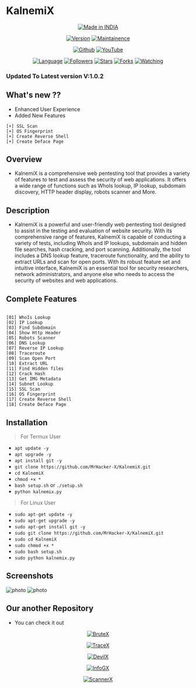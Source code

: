 # KalnemiX

<p align="center">
<a href="https://instagram.com/0hacker.x0"><img title="Made in INDIA" src="https://img.shields.io/badge/MADE%20IN-INDIA-SCRIPT?colorA=%23ff8100&colorB=%23017e40&colorC=%23ff0000&style=for-the-badge"></a>
</p>

<p align="center">
<a href="https://youtube.com/@Technolex"><img title="Version" src="https://img.shields.io/badge/Version-1.0-green.svg?style=flat-square"></a>
<a href="https://youtube.com/@Technolex"><img title="Maintainence" src="https://img.shields.io/badge/Maintained%3F-yes-green.svg"></a>
</p>

<p align="center">
<a href="https://github.com/MrHacker-X"><img title="Github" src="https://img.shields.io/badge/MrHacker-X-brightgreen?style=for-the-badge&logo=github"></a>
<a href="https://youtube.com/@Technolex"><img title="YouTube" src="https://img.shields.io/badge/YouTube-Technolex-red?style=for-the-badge&logo=Youtube"></a>
</p>
<p align="center">
<a href="https://github.com/MrHacker-X"><img title="Language" src="https://img.shields.io/badge/Made%20with-Python-1f425f.svg?v=103"></a>
<a href="https://github.com/MrHacker-X"><img title="Followers" src="https://img.shields.io/github/followers/MrHacker-X?color=blue&style=flat-square"></a>
<a href="https://github.com/MrHacker-X"><img title="Stars" src="https://img.shields.io/github/stars/MrHacker-X/KalnemiX?color=red&style=flat-square"></a>
<a href="https://github.com/MrHacker-X"><img title="Forks" src="https://img.shields.io/github/forks/MrHacker-X/KalnemiX?color=red&style=flat-square"></a>
<a href="https://github.com/MrHacker-X"><img title="Watching" src="https://img.shields.io/github/watchers/MrHacker-X/KalnemiX?label=Watchers&color=blue&style=flat-square"></a>

</p>

### Updated To Latest version V:1.0.2
## What's new ??

+ Enhanced User Experience
+ Added New Features

```
[+] SSL Scan                                                              
[+] OS Fingerprint                                                          
[+] Create Reverse Shell                                                           
[+] Create Deface Page                                                   
```

## Overview

+ KalnemiX is a comprehensive web pentesting tool that provides a variety of features to test and assess the security of web applications. It offers a wide range of functions such as WhoIs lookup, IP lookup, subdomain discovery, HTTP header display, robots scanner and More.

## Description

+ KalnemiX is a powerful and user-friendly web pentesting tool designed to assist in the testing and evaluation of website security. With its comprehensive range of features, KalnemiX is capable of conducting a variety of tests, including WhoIs and IP lookups, subdomain and hidden file searches, hash cracking, and port scanning. Additionally, the tool includes a DNS lookup feature, traceroute functionality, and the ability to extract URLs and scan for open ports. With its robust feature set and intuitive interface, KalnemiX is an essential tool for security researchers, network administrators, and anyone else who needs to access the security of websites and web applications.

## Complete Features

```

[01] WhoIs Lookup
[02] IP Lookup   
[03] Find Subdomain  
[04] Show Http Header
[05] Robots Scanner  
[06] DNS Lookup  
[07] Reverse IP Lookup 
[08] Traceroute  
[09] Scan Open Port  
[10] Extract URL 
[11] Find Hidden files 
[12] Crack Hash  
[13] Get IMG Metadata
[14] Subnet Lookup  
[15] SSL Scan                                                              
[16] OS Fingerprint                                                          
[17] Create Reverse Shell                                                           
[18] Create Deface Page                     

```

## Installation
> For Termux User
+ `apt update -y`
+ `apt upgrade -y`
+ `apt install git -y`
+ `git clone https://github.com/MrHacker-X/KalnemiX.git`
+ `cd KalnemiX`
+ `chmod +x *`
+ `bash setup.sh` or `./setup.sh`
+ `python kalnemix.py`

> For Linux User
+ `sudo apt-get update -y`
+ `sudo apt-get upgrade -y`
+ `sudo apt-get install git -y`
+ `sudo git clone https://github.com/MrHacker-X/KalnemiX.git`
+ `sudo cd KalnemiX`
+ `sudo chmod +x *`
+ `sudo bash setup.sh`
+ `sudo python kalnemix.py`

## Screenshots

![photo](https://i.ibb.co/hWDDLQh/0th.png)
![photo](https://i.ibb.co/4pM3bD2/1st.png)


## Our another Repository

+ You can check it out
<p align="center"><a href="https://github.com/MrHacker-X/BruteX.git/"><img title="BruteX" src="https://github-readme-stats.vercel.app/api/pin/?username=MrHacker-X&repo=BruteX&theme=dark"></a>
<p align="center"><a href="https://github.com/MrHacker-X/TraceX.git/"><img title="TraceX" src="https://github-readme-stats.vercel.app/api/pin/?username=MrHacker-X&repo=TraceX&theme=dark"></a>
<p align="center"><a href="https://github.com/MrHacker-X/DevilX.git/"><img title="DevilX" src="https://github-readme-stats.vercel.app/api/pin/?username=MrHacker-X&repo=DevilX&theme=dark"></a>
<p align="center"><a href="https://github.com/MrHacker-X/InfoGX.git/"><img title="InfoGX" src="https://github-readme-stats.vercel.app/api/pin/?username=MrHacker-X&repo=InfoGX&theme=dark"></a>
<p align="center"><a href="https://github.com/MrHacker-X/ScannerX.git/"><img title="ScannerX" src="https://github-readme-stats.vercel.app/api/pin/?username=MrHacker-X&repo=ScannerX&theme=dark"></a>


